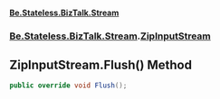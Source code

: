 #### [Be.Stateless.BizTalk.Stream](README.md 'README')
### [Be.Stateless.BizTalk.Stream](Be.Stateless.BizTalk.Stream.md 'Be.Stateless.BizTalk.Stream').[ZipInputStream](ZipInputStream.md 'Be.Stateless.BizTalk.Stream.ZipInputStream')

## ZipInputStream.Flush() Method

```csharp
public override void Flush();
```